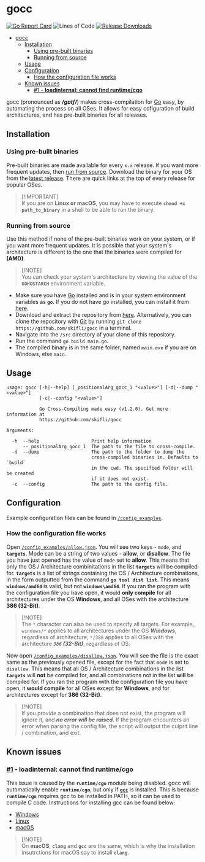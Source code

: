 # gocc 

[![Go Report Card](https://goreportcard.com/badge/github.com/skifli/gocc)](https://goreportcard.com/report/github.com/skifli/gocc)
![Lines of Code](https://img.shields.io/github/languages/code-size/skifli/gocc)
[![Release Downloads](https://img.shields.io/github/downloads/skifli/gocc/total.svg)](https://github.com/skifli/gocc/releases)

- [gocc](#gocc)
  - [Installation](#installation)
    - [Using pre-built binaries](#using-pre-built-binaries)
    - [Running from source](#running-from-source)
  - [Usage](#usage)
  - [Configuration](#configuration)
    - [How the configuration file works](#how-the-configuration-file-works)
  - [Known issues](#known-issues)
    - [#1 - **loadinternal: cannot find runtime/cgo**](#1---loadinternal-cannot-find-runtimecgo)

gocc (pronounced as _**/ɡɒtʃ/**_) makes cross-compilation for [Go](https://go.dev) easy, by automating the process on all OSes. It allows for easy cofiguration of build architectures, and has pre-built binaries for all releases.

## Installation

### Using pre-built binaries

Pre-built binaries are made available for every `x.x` release. If you want more frequent updates, then [run from source](#running-from-source). Download the binary for your OS from the [latest release](https://github.com/skifli/gocc/releases/latest). There are quick links at the top of every release for popular OSes.

> [!IMPORTANT]\
> If you are on **Linux or macOS**, you may have to execute **`chmod +x path_to_binary`** in a shell to be able to run the binary.

### Running from source

Use this method if none of the pre-built binaries work on your system, or if you want more frequent updates. It is possible that your system's architecture is different to the one that the binaries were compiled for **(AMD)**.

> [!NOTE]\
> You can check your system's architecture by viewing the value of the **`GOHOSTARCH`** environment variable.

* Make sure you have [Go](https://go.dev) installed and is in your system environment variables as **`go`**. If you do not have go installed, you can install it from [here](https://go.dev/dl/).
* Download and extract the repository from [here](https://github.com/skifli/gocc/archive/refs/heads/master.zip). Alternatively, you can clone the repository with [Git](https://git-scm.com/) by running `git clone https://github.com/skifli/gocc` in a terminal.
* Navigate into the `/src` directory of your clone of this repository.
* Run the command `go build main.go`.
* The compiled binary is in the same folder, named `main.exe` if you are on Windows, else `main`.

## Usage

```
usage: gocc [-h|--help] [_positionalArg_gocc_1 "<value>"] [-d|--dump "<value>"]
            [-c|--config "<value>"]

            Go Cross-Compiling made easy (v1.2.0). Get more information at
            https://github.com/skifli/gocc

Arguments:

  -h  --help                   Print help information
      --_positionalArg_gocc_1  The path to the file to cross-compile.
  -d  --dump                   The path to the folder to dump the
                               cross-compiled binaries in. Defaults to `build`
                               in the cwd. The specified folder will be created
                               if it does not exist.
  -c  --config                 The path to the config file.
```

## Configuration

Example configuration files can be found in [`/config_examples`](https://github.com/skifli/gocc/blob/main/config_examples).

### How the configuration file works

Open [`/config_examples/allow.json`](https://github.com/skifli/gocc/blob/main/config_examples/allow.json). You will see two keys - `mode`, and **`targets`**. Mode can be a string of two values - **allow**, or **disallow**. The file you have just opened has the value of `mode` set to **allow**. This means that only the OS / Architecture combinitations in the list **`targets`** will be compiled for. **`targets`** is a list of strings containing the OS / Architecture combinations, in the form outputted from the command **`go tool dist list`**. This means **`windows/amd64`** is valid, but not **`windows\amd64`**. If you ran the program with the configuration file you have open, it would **only compile** for all architectures under the OS **Windows**, and all OSes with the architecture **386 (32-Bit)**.

> [!NOTE]\
> The `*` character can also be used to specify all targets. For example, `windows/*` applies to all architectures under the OS _**Windows**_, regardless of architecture; `*/386` applies to all OSes with the architecture _**`386` (32-Bit)**_, regardless of OS.

Now open [`/config_examples/disallow.json`](https://github.com/skifli/gocc/blob/main/config_examples/disallow.json). You will see the file is the exact same as the previously opened file, except for the fact that `mode` is set to `disallow`. This means that all OS / Architecture combinations in the list **`targets`** will **not** be compiled for, and all combinations not in the list **will** be compiled for. If you ran the program with the configuration file you have open, it **would compile** for all OSes except for **Windows**, and for architectures except for **386 (32-Bit)**.

> [!NOTE]\
> If you provide a combination that does not exist, the program will ignore it, and _**no error will be raised**_. If the program encounters an error when parsing the config file, the script will output the culprit line / combination, and exit.

## Known issues

### [#1](https://github.com/skifli/gocc/issues/1) - **loadinternal: cannot find runtime/cgo**

This issue is caused by the **`runtime/cgo`** module being disabled. gocc will automatically enable **`runtime/cgo`**, but only if [**`gcc`**](https://gcc.gnu.org/) is installed. This is because **`runtime/cgo`** requires gcc to be installed in PATH, so it can be used to compile C code. Instructions for installing gcc can be found below:

* [Windows](https://github.com/danielpinto8zz6/c-cpp-compile-run/blob/HEAD/docs/COMPILER_SETUP.md#windows)
* [Linux](https://github.com/danielpinto8zz6/c-cpp-compile-run/blob/HEAD/docs/COMPILER_SETUP.md#linux)
* [macOS](https://github.com/danielpinto8zz6/c-cpp-compile-run/blob/HEAD/docs/COMPILER_SETUP.md#macos)

> [!NOTE]\
> On **macOS**, **`clang`** and **`gcc`** are the same, which is why the installation insutrctions for macOS say to install **`clang`**.
